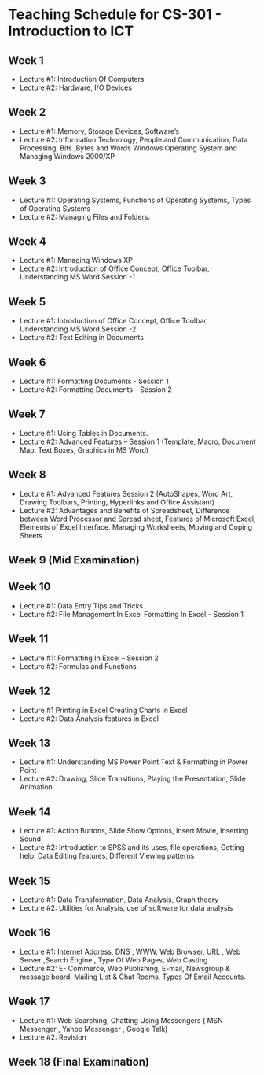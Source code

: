 
# Teaching Schedule for CS-301 - Introduction to ICT

## Week 1

- Lecture #1:   Introduction Of Computers
- Lecture #2:   Hardware, I/O Devices

## Week 2

- Lecture #1:   Memory, Storage Devices, Software’s
- Lecture #2:   Information Technology, People and Communication, Data Processing, Bits ,Bytes and Words Windows Operating System and Managing Windows 2000/XP

## Week 3

- Lecture #1:   Operating Systems, Functions of Operating Systems, Types of Operating Systems
- Lecture #2:   Managing Files and Folders.

## Week 4

- Lecture #1:   Managing Windows XP
- Lecture #2:   Introduction of Office Concept, Office Toolbar, Understanding MS Word Session -1 

## Week 5

- Lecture #1:   Introduction of Office Concept, Office Toolbar, Understanding MS Word Session -2
- Lecture #2:   Text Editing in Documents

## Week 6  

- Lecture #1:   Formatting Documents  - Session 1
- Lecture #2:   Formatting Documents – Session 2

## Week 7   

- Lecture #1:   Using Tables in Documents.
- Lecture #2:   Advanced Features  – Session 1 
(Template, Macro, Document Map, Text Boxes, Graphics in MS Word)

## Week 8   

- Lecture #1:    Advanced Features Session 2 (AutoShapes, Word Art, Drawing Toolbars, Printing, Hyperlinks and Office Assistant)
- Lecture #2:    Advantages and Benefits of Spreadsheet, Difference between Word Processor and Spread sheet, Features of Microsoft Excel, Elements of Excel Interface.
Managing Worksheets, Moving and Coping Sheets

## Week 9   (Mid Examination)

## Week 10

- Lecture #1:   Data Entry Tips and Tricks.
- Lecture #2:   File Management In Excel
                Formatting In Excel – Session 1

## Week 11  

- Lecture #1:   Formatting In Excel – Session 2
- Lecture #2:   Formulas and Functions

## Week 12

- Lecture #1    Printing in Excel
                Creating Charts in Excel
- Lecture #2:   Data Analysis features in Excel 

## Week 13

- Lecture #1:   Understanding MS Power Point
                Text & Formatting in Power Point
- Lecture #2:   Drawing, Slide Transitions, Playing the Presentation, Slide Animation

## Week 14

- Lecture #1:   Action Buttons, Slide Show Options, Insert Movie, Inserting Sound
- Lecture #2:   Introduction to SPSS and its uses, file operations, Getting help, Data Editing features, Different Viewing patterns

## Week 15

- Lecture #1:   Data Transformation, Data Analysis, Graph theory
- Lecture #2:   Utilities for Analysis, use of software for data analysis

## Week 16

- Lecture #1:   Internet Address, DNS , WWW, Web Browser, URL , Web Server ,Search Engine , Type Of Web Pages, Web Casting
- Lecture #2:   E- Commerce, 
Web Publishing, E-mail, 
Newsgroup & message board, Mailing List & Chat Rooms, 
Types Of Email Accounts.

## Week 17

- Lecture #1:   Web Searching, Chatting Using Messengers ( MSN Messenger , Yahoo Messenger , Google Talk)
- Lecture #2:   Revision

## Week 18  (Final Examination)

